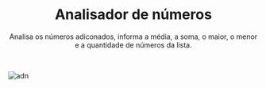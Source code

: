 <h1 align="center">Analisador de números</h1>
<p align="center">Analisa os números adiconados, informa a média, a soma, o maior, o menor e a quantidade de números da lista.</p><br>

![adn](https://user-images.githubusercontent.com/97335833/152058546-bb0d4861-379c-435f-a953-1311977df9bd.gif)
